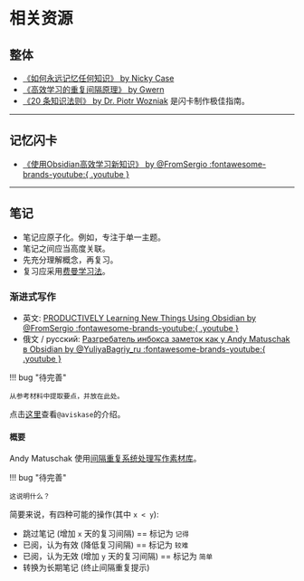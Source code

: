 # 相关资源

## 整体

-   [《如何永远记忆任何知识》 by Nicky Case](https://ncase.me/remember/)
-   [《高效学习的重复间隔原理》 by Gwern](https://www.gwern.net/Spaced-repetition/)
-   [《20 条知识法则》 by Dr. Piotr Wozniak](https://supermemo.guru/wiki/20_rules_of_knowledge_formulation) 是闪卡制作极佳指南。

---

## 记忆闪卡

-   [《使用Obsidian高效学习新知识》 by @FromSergio :fontawesome-brands-youtube:{ .youtube } ](https://youtu.be/DwSNZEW6jCU)

---

## 笔记

-   笔记应原子化。例如，专注于单一主题。
-   笔记之间应当高度关联。
-   先充分理解概念，再复习。
-   复习应采用[费曼学习法](https://fs.blog/2021/02/feynman-learning-technique/)。

### 渐进式写作

-   英文: [PRODUCTIVELY Learning New Things Using Obsidian by @FromSergio :fontawesome-brands-youtube:{ .youtube } ](https://youtu.be/zG5r7QIY_TM)
-   俄文 / русский: [Разгребатель инбокса заметок как у Andy Matuschak в Obsidian by @YuliyaBagriy_ru :fontawesome-brands-youtube:{ .youtube } ](https://youtu.be/CF6SSHB74cs)

!!! bug "待完善"

    从参考材料中提取要点，并放在此处。

点击[这里](https://github.com/st3v3nmw/obsidian-spaced-repetition/issues/15)查看`@aviskase`的介绍。

#### 概要

Andy Matuschak 使用[间隔重复系统处理写作素材库](https://notes.andymatuschak.org/z7iCjRziX6V6unNWL81yc2dJicpRw2Cpp9MfQ)。

!!! bug "待完善"

    这说明什么？

简要来说，有四种可能的操作(其中 `x < y`):

-   跳过笔记 (增加 `x` 天的复习间隔) == 标记为 `记得`
-   已阅，认为有效 (降低复习间隔) == 标记为 `较难`
-   已阅，认为无效 (增加 `y` 天的复习间隔) == 标记为 `简单`
-   转换为长期笔记 (终止间隔重复提示)
